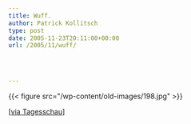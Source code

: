 ```yaml
---
title: Wuff.
author: Patrick Kollitsch
type: post
date: 2005-11-23T20:11:00+00:00
url: /2005/11/wuff/




---
```

{{< figure src="/wp-content/old-images/198.jpg" >}}

[[via Tagesschau][1]]

 [1]: http://www.tagesschau.de/aktuell/meldungen/0,1185,OID4981642_REF1,00.html